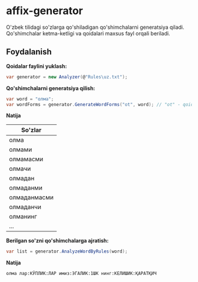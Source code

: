 # affix-generator

O'zbek tilidagi so'zlarga qo'shiladigan qo'shimchalarni generatsiya qiladi.
Qo'shimchalar ketma-ketligi va qoidalari maxsus fayl orqali beriladi.

## Foydalanish

**Qoidalar faylini yuklash:**
```c#
var generator = new Analyzer(@"Rules\uz.txt");
```
**Qo'shimchalarni generatsiya qilish:**
```c#
var word = "олма";
var wordForms = generator.GenerateWordForms("ot", word); // "ot" - qoida nomi
```
**Natija**

| So'zlar      |
|--------------|
| олма         |
| олмами       |
| олмамасми    |
| олмачи       |
| олмадан      |
| олмаданми    |
| олмаданмасми |
| олмаданчи    |
| олманинг     |
| ...          |

**Berilgan so'zni qo'shimchalarga ajratish:**
```c#
var list = generator.AnalyzeWordByRules(word);
```

**Natija**

```олма лар:КЎПЛИК:ЛАР имиз:ЭГАЛИК:1ШК нинг:КЕЛИШИК:ҚАРАТҚИЧ```
